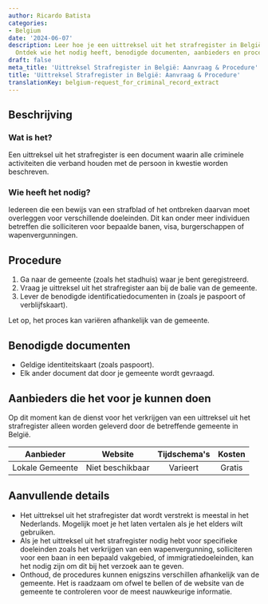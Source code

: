 ```yaml
---
author: Ricardo Batista
categories:
- Belgium
date: '2024-06-07'
description: Leer hoe je een uittreksel uit het strafregister in België kunt aanvragen.
  Ontdek wie het nodig heeft, benodigde documenten, aanbieders en procedure details.
draft: false
meta_title: 'Uittreksel Strafregister in België: Aanvraag & Procedure'
title: 'Uittreksel Strafregister in België: Aanvraag & Procedure'
translationKey: belgium-request_for_criminal_record_extract
---
```



## Beschrijving
### Wat is het?
Een uittreksel uit het strafregister is een document waarin alle criminele activiteiten die verband houden met de persoon in kwestie worden beschreven.

### Wie heeft het nodig?
Iedereen die een bewijs van een strafblad of het ontbreken daarvan moet overleggen voor verschillende doeleinden. Dit kan onder meer individuen betreffen die solliciteren voor bepaalde banen, visa, burgerschappen of wapenvergunningen.

## Procedure

1. Ga naar de gemeente (zoals het stadhuis) waar je bent geregistreerd.
2. Vraag je uittreksel uit het strafregister aan bij de balie van de gemeente.
3. Lever de benodigde identificatiedocumenten in (zoals je paspoort of verblijfskaart).

Let op, het proces kan variëren afhankelijk van de gemeente.

## Benodigde documenten

- Geldige identiteitskaart (zoals paspoort).
- Elk ander document dat door je gemeente wordt gevraagd.

## Aanbieders die het voor je kunnen doen

Op dit moment kan de dienst voor het verkrijgen van een uittreksel uit het strafregister alleen worden geleverd door de betreffende gemeente in België.

| Aanbieder      |     Website     |    Tijdschema's   |       Kosten    |
| --------------- | --------------- |  :-------------:  | :-------------: |
| Lokale Gemeente |  Niet beschikbaar|   Varieert       |     Gratis    |

## Aanvullende details

- Het uittreksel uit het strafregister dat wordt verstrekt is meestal in het Nederlands. Mogelijk moet je het laten vertalen als je het elders wilt gebruiken.
- Als je het uittreksel uit het strafregister nodig hebt voor specifieke doeleinden zoals het verkrijgen van een wapenvergunning, solliciteren voor een baan in een bepaald vakgebied, of immigratiedoeleinden, kan het nodig zijn om dit bij het verzoek aan te geven.
- Onthoud, de procedures kunnen enigszins verschillen afhankelijk van de gemeente. Het is raadzaam om ofwel te bellen of de website van de gemeente te controleren voor de meest nauwkeurige informatie.
